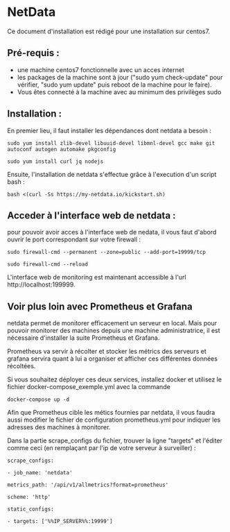 # NetData

Ce document d'installation est rédigé pour une installation sur centos7.

## Pré-requis :

-   une machine centos7 fonctionnelle avec un acces internet 
-   les packages de la machine sont à jour ("sudo yum check-update" pour vérifier, "sudo yum update" puis reboot de la machine pour le faire).
-   Vous êtes connecté à la machine avec au minimum des privilèges sudo


## Installation :

En premier lieu, il faut installer les dépendances dont netdata a besoin : 

`
sudo yum install zlib-devel libuuid-devel libmnl-devel gcc make git autoconf autogen automake pkgconfig
`

`
sudo yum install curl jq nodejs
`

Ensuite, l'installation de netdata s'effectue grâce à l'execution d'un script bash :

`
bash <(curl -Ss https://my-netdata.io/kickstart.sh)
`

## Acceder à l'interface web de netdata :

pour pouvoir avoir acces à l'interface web de nedata, il vous faut d'abord ouvrir le port correspondant sur votre firewall :

`
sudo firewall-cmd --permanent --zone=public --add-port=19999/tcp
`

`
sudo firewall-cmd --reload
`

L'interface web de monitoring est maintenant accessible à l'url http://localhost:199999.

## Voir plus loin avec Prometheus et Grafana

netdata permet de monitorer efficacement un serveur en local. Mais pour pouvoir monitorer des machines depuis une machine administratrice, il est nécessaire d'installer la suite Prometheus et Grafana. 

Prometheus va servir à récolter et stocker les métrics des serveurs et grafana servira quant à lui a organiser et afficher ces différentes données récoltées.

Si vous souhaitez déployer ces deux services, installez docker et utilisez le fichier docker-compose_exemple.yml avec la commande

`
docker-compose up -d
`

Afin que Prometheus cible les métics fournies par netdata, il vous faudra aussi modifier le fichier de configuration prometheus.yml pour indiquer les adresses des machines à monitorer. 

Dans la partie scrape_configs du fichier, trouver la ligne "targets" et l'éditer comme ceci (en remplaçant par l'ip de votre serveur à surveiller) :


`scrape_configs:`

`- job_name: 'netdata'`

`metrics_path: '/api/v1/allmetrics?format=prometheus'`

`scheme: 'http'`

`static_configs:`

`- targets: ['%%IP_SERVER%%:19999']`


